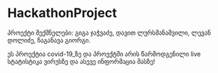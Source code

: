 # HackathonProject

პროექტი შექმნელები: გიგა ჯაჭვაძე, დავით ლურსმანაშვილი, ლევან დოლიძე, ჩაგანავა გიორგი.

ეს პროექტია covid-19_ზე და პროექტში არის წარმოდგენილი live სტატისტიკა ვირუსზე და ასევე ინფორმაცია მასზე!

